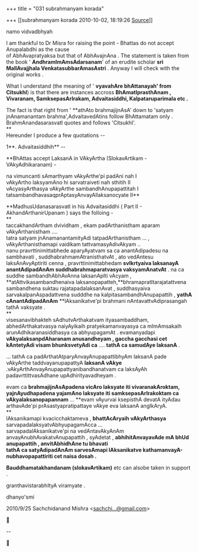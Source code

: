 +++
title = "031 subrahmanyam korada"

+++
[[subrahmanyam korada	2010-10-02, 18:19:26 [Source](https://groups.google.com/g/bvparishat/c/hZqpk6y2ROg)]]



namo vidvadbhyah  
  
I am thankful to Dr Misra for raising the point - Bhattas do not accept Anupalabdhi as the cause  
of AbhAvapratyaksa but that of AbhAvajnAna . The statement is taken from the book ' **AndhramImAmsAdarsanam**' of an erudite scholar **sri MallAvajjhala VenkatasubbarAmasAstri** . Anyway I will check with the original works .  
  
What I understand (the meaning of ' **vyavahAre bhAttanayah' from CitsukhI**) is that there are instances accross **BhAmatIprasthAnam , Vivaranam, SamksepasArIrakam, Advaitasiddhi, Kalpataruparimala etc .**  
  
The fact is that right from ' **athAto brahmajijnAsA' down to 'satyam jnAnamanantam brahma',AdvaitavedAtins follow BhAttamatam only . BrahmAnandasarasvatI quotes and follows 'CitsukhI'.  
**  
Hereunder I produce a few quotations --  
  
1**. Advaitasiddhih** --  
  
**BhAttas accept LaksanA in VAkyArtha (SlokavArtikam - VAkyAdhikaranam) -  
  
na vimuncanti sAmarthyam vAkyArthe'pi padAni nah I  
vAkyArtho laksyamAno hi sarvatraiveti nah sthitih II  
vAcyasyArthasya vAkyArthe sambandhAnupapattitah I  
tatsambandhavasaqprAptasyAnvayAllaksanocyate II**  
  
**MadhusUdanasarasvatI in his Advaitasiddhi ( Part II - AkhandArthanirUpanam ) says the folloing -  
**  
taccakhandArtham dvividham , ekam padArthanistham aparam vAkyArthanistham ....  
tatra satyam jnAnamanantamityAdi tatpadArthanistham ... , vAkyArthanisthamapi vaidikam tattvamasyAdivAkyam ..  
nanu pravrttinimittabhede aparyAyatvam sa ca anantAdipadesu na sambhavati , suddhabrahmamAtranisthatvAt , ato vedAntesu laksAnAvyAptiriti cenna , pravrttinimittabhedam **svIkrtyaiva laksanayA anantAdipadAnAm suddhabrahmaparatvasya vaksyamAnatvAt** . na ca suddhe sambandhAbhAvAnna laksanApIti vAcyam , **atAttvikasambandhenaiva laksanopapatteh,**bhramapratItarajatattvena sambandhena suktau rajatapadalaksanAvat , suddhasyaiva sarvakalpanAspadattvena sudddhe na kalpitasambandhAnupapattih , **yathA cAnantAdipadAnAm** **lAksanikatve'pi brahmani nAntavattvAdiprasangah tathA vaksyate .  
**  
visesanavibhakteh sAdhutvArthakatvam ityasambaddham, abhedArthakatvasya naiyAyikaih pratyekamanvayasya ca mImAmsakaih arunAdhikaranasiddhasya ca abhyupagamAt . evamanyadapi **vAkyalaksanpdAharanam anusandheyam , gaccha gacchasi cet kAntetyAdi visam bhunksvetyAdi ca** .... **tathA ca samudAye laksanA** .  
  
... tathA ca padArthatAtparyAnvayAnupapattibhyAm laksanA pade vAkyArthe taddvayanupapattyA **laksanA vAkye** .vAkyArthAnvayAnupapattyanibandhanatvam ca laksAyAh padavrttittvasAdhane upAdhirityavadheyam .  
  
evam ca **brahmajijnAsApadena vicAro laksyate iti vivaranakAroktam,  
yajnAyudhapadena yajamAno laksyate iti samksepasArIrakoktam ca**  
**vAkyalaksanopapannam** ... **evam vAyurvai ksepisthA devatA ityAdau arthavAde'pi prAsastyapratipattaye vAkye eva laksanA angIkAryA.  
**  
lAksanikamapi kvacicchaktameva , **bhattAcAryaih vAkyArthasya** sarvapadalaksyatvAbhyupagamAcca ...  
sarvapadalAksanikatve'pi na vedAntavAkyAnAm anvayAnubhAvakatvAnupapattih , syAdetat , **abhihitAnvayavAde mA bhUd anupapattih , anvitAbhidhAne tu bhavati  
tathA ca satyAdipadAnAm sarvesAmapi lAksanikatve kathamanvayA-nubhavopapattiriti cet naisa dosah .**  
  
**Bauddhamatakhandanam (slokavArtikam)** etc can alsobe taken in support .  
  
granthavistarabhItyA viramyate .  
  
dhanyo'smi  
  
  
  
  
  
  
  
  
  
  
  
  

2010/9/25 Sachchidanand Mishra \<[sachchi...@gmail.com]()\>



  
  
  
--  



